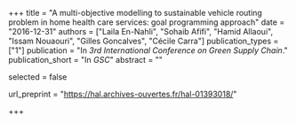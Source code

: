 +++
title = "A multi-objective modelling to sustainable vehicle routing problem in home health care services: goal programming approach"
date = "2016-12-31"
authors = ["Laila En-Nahli", "Sohaib Afifi", "Hamid Allaoui", "Issam Nouaouri", "Gilles Goncalves", "Cécile Carra"]
publication_types = ["1"]
publication = "In *3rd International Conference on Green Supply Chain*."
publication_short = "In *GSC*"
abstract = ""

selected = false

url_preprint = "https://hal.archives-ouvertes.fr/hal-01393018/"

+++
